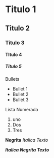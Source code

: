 # Titulo 1 
## Titulo 2
### Titulo 3 
#### TItulo 4
##### Titulo 5 

Bullets
* Bullet 1
* Bullet 2
* Bullet 3 

Lista Numerada 
1. uno
2. Dos
3. Tres

**Negrita**
_Italica Texto_ 

***_Italica Negrita Texto_***
